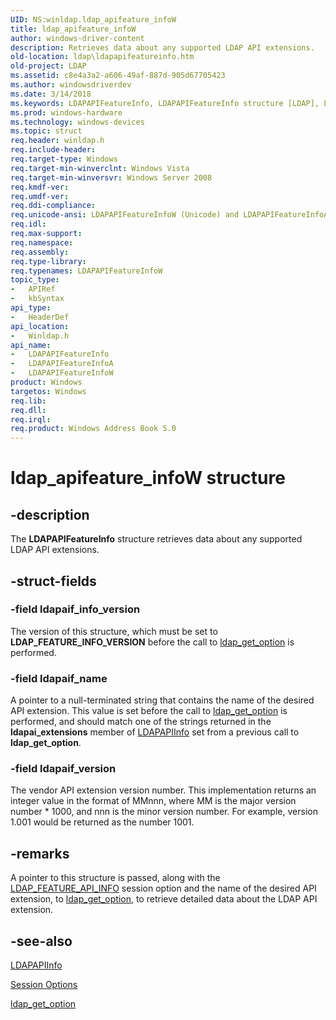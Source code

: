 ```yaml
---
UID: NS:winldap.ldap_apifeature_infoW
title: ldap_apifeature_infoW
author: windows-driver-content
description: Retrieves data about any supported LDAP API extensions.
old-location: ldap\ldapapifeatureinfo.htm
old-project: LDAP
ms.assetid: c8e4a3a2-a606-49af-887d-905d67705423
ms.author: windowsdriverdev
ms.date: 3/14/2018
ms.keywords: LDAPAPIFeatureInfo, LDAPAPIFeatureInfo structure [LDAP], LDAPAPIFeatureInfoA, LDAPAPIFeatureInfoW, ldap.ldapapifeatureinfo, ldap_apifeature_infoW, winldap/LDAPAPIFeatureInfo, winldap/LDAPAPIFeatureInfoA, winldap/LDAPAPIFeatureInfoW
ms.prod: windows-hardware
ms.technology: windows-devices
ms.topic: struct
req.header: winldap.h
req.include-header: 
req.target-type: Windows
req.target-min-winverclnt: Windows Vista
req.target-min-winversvr: Windows Server 2008
req.kmdf-ver: 
req.umdf-ver: 
req.ddi-compliance: 
req.unicode-ansi: LDAPAPIFeatureInfoW (Unicode) and LDAPAPIFeatureInfoA (ANSI)
req.idl: 
req.max-support: 
req.namespace: 
req.assembly: 
req.type-library: 
req.typenames: LDAPAPIFeatureInfoW
topic_type:
-	APIRef
-	kbSyntax
api_type:
-	HeaderDef
api_location:
-	Winldap.h
api_name:
-	LDAPAPIFeatureInfo
-	LDAPAPIFeatureInfoA
-	LDAPAPIFeatureInfoW
product: Windows
targetos: Windows
req.lib: 
req.dll: 
req.irql: 
req.product: Windows Address Book 5.0
---
```


# ldap_apifeature_infoW structure


## -description


The <b>LDAPAPIFeatureInfo</b> structure retrieves data about any supported LDAP API extensions.


## -struct-fields




### -field ldapaif_info_version

The version of this structure, which must be set to <b>LDAP_FEATURE_INFO_VERSION</b> before the call to <a href="https://msdn.microsoft.com/e07c2c3d-8099-4f9c-9ee7-26c1287110d5">ldap_get_option</a> is performed.


### -field ldapaif_name

A pointer to a null-terminated string that contains the name of the desired API extension.  This value is set before the call to <a href="https://msdn.microsoft.com/e07c2c3d-8099-4f9c-9ee7-26c1287110d5">ldap_get_option</a> is performed, and should match one of the strings returned in the <b>ldapai_extensions</b> member of <a href="https://msdn.microsoft.com/9175224c-82f0-4f22-9975-b1d7a332c3df">LDAPAPIInfo</a> set  from a previous call to <b>ldap_get_option</b>.


### -field ldapaif_version

The vendor API extension version number.  This implementation returns an integer value in the format of MMnnn, where MM is the major version number * 1000, and nnn is the minor version number.  For example, version 1.001 would be returned as the number 1001.


## -remarks



A pointer to this structure is passed, along with the <a href="https://msdn.microsoft.com/a968e66d-933f-44b7-b74d-d18a92d7de3f">LDAP_FEATURE_API_INFO</a> session option and the name of the desired API extension, to <a href="https://msdn.microsoft.com/e07c2c3d-8099-4f9c-9ee7-26c1287110d5">ldap_get_option</a>, to retrieve detailed data about the LDAP API extension.




## -see-also




<a href="https://msdn.microsoft.com/9175224c-82f0-4f22-9975-b1d7a332c3df">LDAPAPIInfo</a>



<a href="https://msdn.microsoft.com/a968e66d-933f-44b7-b74d-d18a92d7de3f">Session Options</a>



<a href="https://msdn.microsoft.com/e07c2c3d-8099-4f9c-9ee7-26c1287110d5">ldap_get_option</a>
 

 

